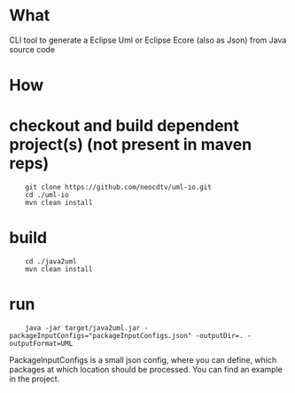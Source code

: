 What
=====
CLI tool to generate a Eclipse Uml or Eclipse Ecore (also as Json) from Java source code


How
=====

checkout and build dependent project(s) (not present in maven reps)
======
        git clone https://github.com/neocdtv/uml-io.git
        cd ./uml-io
        mvn clean install
build
======
        cd ./java2uml  
        mvn clean install
run
======
        java -jar target/java2uml.jar -packageInputConfigs="packageInputConfigs.json" -outputDir=. -outputFormat=UML

PackageInputConfigs is a small json config, where you can define, which packages at which location should be processed. You can find an example in the project.
